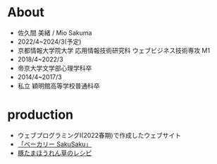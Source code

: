 # About 
- 佐久間 美緒 / Mio Sakuma
- 2022/4~2024/3(予定)　
- 京都情報大学院大学 応用情報技術研究科 ウェブビジネス技術専攻 M1 
- 2018/4~2022/3　　　　
- 帝京大学文学部心理学科卒
- 2014/4~2017/3　　　　
- 私立 穎明館高等学校普通科卒

# production
- ウェブプログラミングⅠ(2022春期)で作成したウェブサイト
- <a href="https://rekiota.github.io/bakery-sakusaku.github.io/">「ベーカリー SakuSaku」</a>
- <a href="https://rekiota.github.io/butatamahourennsou-recipe.github.io/">豚たまほうれん草のレシピ</a>
